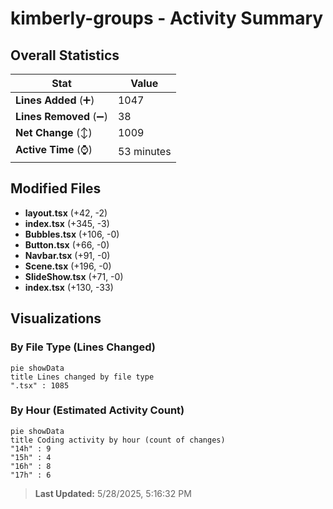 # kimberly-groups - Activity Summary 

## Overall Statistics

| Stat                   | Value                                                             |
| ---------------------- | ----------------------------------------------------------------- |
| **Lines Added** (➕)   | 1047                                          |
| **Lines Removed** (➖) | 38                                        |
| **Net Change** (↕)    | 1009                |
| **Active Time** (⌚)   | 53 minutes |


## Modified Files
- **layout.tsx** (+42, -2)
- **index.tsx** (+345, -3)
- **Bubbles.tsx** (+106, -0)
- **Button.tsx** (+66, -0)
- **Navbar.tsx** (+91, -0)
- **Scene.tsx** (+196, -0)
- **SlideShow.tsx** (+71, -0)
- **index.tsx** (+130, -33)

## Visualizations

### By File Type (Lines Changed)

```mermaid
pie showData
title Lines changed by file type
".tsx" : 1085
```

### By Hour (Estimated Activity Count)

```mermaid
pie showData
title Coding activity by hour (count of changes)
"14h" : 9
"15h" : 4
"16h" : 8
"17h" : 6
```


> **Last Updated:** 5/28/2025, 5:16:32 PM